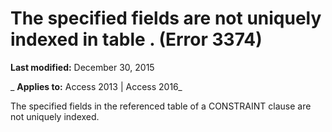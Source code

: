 
# The specified fields are not uniquely indexed in table <name>. (Error 3374)

 **Last modified:** December 30, 2015

 _ **Applies to:** Access 2013 | Access 2016_

The specified fields in the referenced table of a CONSTRAINT clause are not uniquely indexed.

